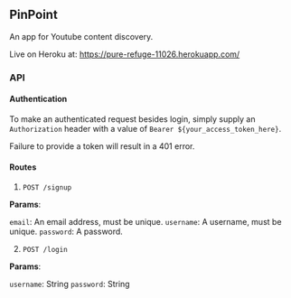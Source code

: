 ## PinPoint

An app for Youtube content discovery.

Live on Heroku at: https://pure-refuge-11026.herokuapp.com/

### API

#### Authentication

To make an authenticated request besides login,
simply supply an `Authorization` header with a
value of `Bearer ${your_access_token_here}`.

Failure to provide a token will result in a 401 error.


#### Routes

1. `POST /signup`

  **Params**:

  `email`: An email address, must be unique.
  `username`: A username, must be unique.
  `password`: A password.

2. `POST /login`

  **Params**:

  `username`: String
  `password`: String 
